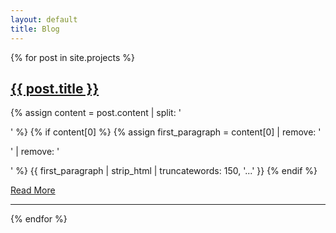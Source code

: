 ```yaml
---
layout: default
title: Blog
---
```


<div class="blog-list">
    {% for post in site.projects %}
    <div class="blog-post">
        <h2 class="blog-title"><a href="{{ post.url }}">{{ post.title }}</a></h2>
        <p class="blog-preview">
            {% assign content = post.content | split: '</p>' %}
            {% if content[0] %}
                {% assign first_paragraph = content[0] | remove: '<p>' | remove: '</p>' %}
                {{ first_paragraph | strip_html | truncatewords: 150, '...' }}
            {% endif %}
        </p>
        <a class="read-more" href="{{ post.url }}">Read More</a>
        <hr class="post-divider">
    </div>
    {% endfor %}
</div>
